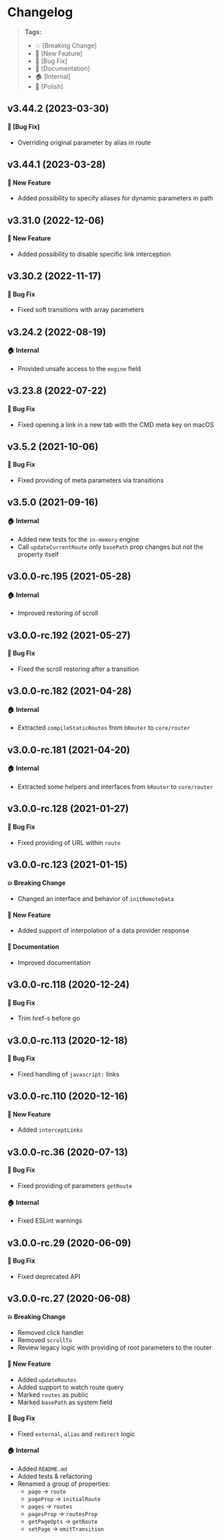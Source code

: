 Changelog
=========

> **Tags:**
> - :boom:       [Breaking Change]
> - :rocket:     [New Feature]
> - :bug:        [Bug Fix]
> - :memo:       [Documentation]
> - :house:      [Internal]
> - :nail_care:  [Polish]

## v3.44.2 (2023-03-30)

#### :bug: [Bug Fix]

* Overriding original parameter by alias in route

## v3.44.1 (2023-03-28)

#### :rocket: New Feature

* Added possibility to specify aliases for dynamic parameters in path

## v3.31.0 (2022-12-06)

#### :rocket: New Feature

* Added possibility to disable specific link interception

## v3.30.2 (2022-11-17)

#### :bug: Bug Fix

* Fixed soft transitions with array parameters

## v3.24.2 (2022-08-19)

#### :house: Internal

* Provided unsafe access to the `engine` field

## v3.23.8 (2022-07-22)

#### :bug: Bug Fix

* Fixed opening a link in a new tab with the CMD meta key on macOS

## v3.5.2 (2021-10-06)

#### :bug: Bug Fix

* Fixed providing of meta parameters via transitions

## v3.5.0 (2021-09-16)

#### :house: Internal

* Added new tests for the `in-memory` engine
* Call `updateCurrentRoute` only `basePath` prop changes but not the property itself

## v3.0.0-rc.195 (2021-05-28)

#### :house: Internal

* Improved restoring of scroll

## v3.0.0-rc.192 (2021-05-27)

#### :bug: Bug Fix

* Fixed the scroll restoring after a transition

## v3.0.0-rc.182 (2021-04-28)

#### :house: Internal

* Extracted `compileStaticRoutes` from `bRouter` to `core/router`

## v3.0.0-rc.181 (2021-04-20)

#### :house: Internal

* Extracted some helpers and interfaces from `bRouter` to `core/router`

## v3.0.0-rc.128 (2021-01-27)

#### :bug: Bug Fix

* Fixed providing of URL within `route`

## v3.0.0-rc.123 (2021-01-15)

#### :boom: Breaking Change

* Changed an interface and behavior of `initRemoteData`

#### :rocket: New Feature

* Added support of interpolation of a data provider response

#### :memo: Documentation

* Improved documentation

## v3.0.0-rc.118 (2020-12-24)

#### :bug: Bug Fix

* Trim href-s before go

## v3.0.0-rc.113 (2020-12-18)

#### :bug: Bug Fix

* Fixed handling of `javascript:` links

## v3.0.0-rc.110 (2020-12-16)

#### :rocket: New Feature

* Added `interceptLinks`

## v3.0.0-rc.36 (2020-07-13)

#### :bug: Bug Fix

* Fixed providing of parameters `getRoute`

#### :house: Internal

* Fixed ESLint warnings

## v3.0.0-rc.29 (2020-06-09)

#### :bug: Bug Fix

* Fixed deprecated API

## v3.0.0-rc.27 (2020-06-08)

#### :boom: Breaking Change

* Removed click handler
* Removed `scrollTo`
* Review legacy logic with providing of root parameters to the router

#### :rocket: New Feature

* Added `updateRoutes`
* Added support to watch route query
* Marked `routes` as public
* Marked `basePath` as system field

#### :bug: Bug Fix

* Fixed `external`, `alias` and `redirect` logic

#### :house: Internal

* Added `README.md`
* Added tests & refactoring
* Renamed a group of properties:
  * `page` -> `route`
  * `pageProp` -> `initialRoute`
  * `pages` -> `routes`
  * `pagesProp` -> `routesProp`
  * `getPageOpts` -> `getRoute`
  * `setPage` -> `emitTransition`
